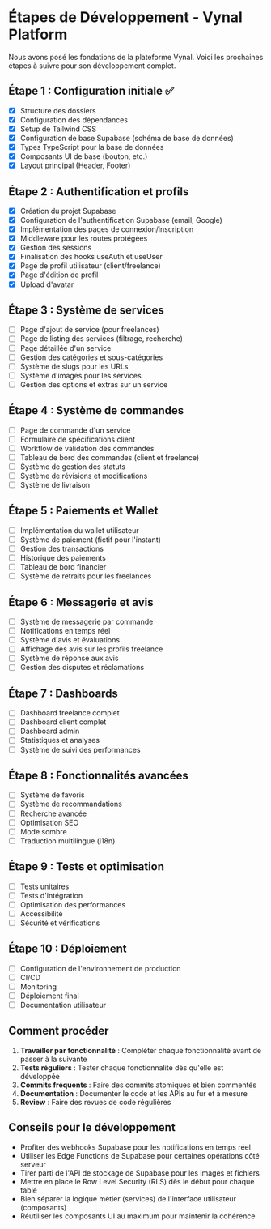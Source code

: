 # Étapes de Développement - Vynal Platform

Nous avons posé les fondations de la plateforme Vynal. Voici les prochaines étapes à suivre pour son développement complet.

## Étape 1 : Configuration initiale ✅

- [x] Structure des dossiers
- [x] Configuration des dépendances
- [x] Setup de Tailwind CSS
- [x] Configuration de base Supabase (schéma de base de données)
- [x] Types TypeScript pour la base de données
- [x] Composants UI de base (bouton, etc.)
- [x] Layout principal (Header, Footer)

## Étape 2 : Authentification et profils

- [x] Création du projet Supabase
- [x] Configuration de l'authentification Supabase (email, Google)
- [x] Implémentation des pages de connexion/inscription
- [x] Middleware pour les routes protégées
- [x] Gestion des sessions
- [x] Finalisation des hooks useAuth et useUser
- [x] Page de profil utilisateur (client/freelance)
- [x] Page d'édition de profil
- [x] Upload d'avatar

## Étape 3 : Système de services

- [ ] Page d'ajout de service (pour freelances)
- [ ] Page de listing des services (filtrage, recherche)
- [ ] Page détaillée d'un service
- [ ] Gestion des catégories et sous-catégories
- [ ] Système de slugs pour les URLs
- [ ] Système d'images pour les services
- [ ] Gestion des options et extras sur un service

## Étape 4 : Système de commandes

- [ ] Page de commande d'un service
- [ ] Formulaire de spécifications client
- [ ] Workflow de validation des commandes
- [ ] Tableau de bord des commandes (client et freelance)
- [ ] Système de gestion des statuts
- [ ] Système de révisions et modifications
- [ ] Système de livraison

## Étape 5 : Paiements et Wallet

- [ ] Implémentation du wallet utilisateur
- [ ] Système de paiement (fictif pour l'instant)
- [ ] Gestion des transactions
- [ ] Historique des paiements
- [ ] Tableau de bord financier
- [ ] Système de retraits pour les freelances

## Étape 6 : Messagerie et avis

- [ ] Système de messagerie par commande
- [ ] Notifications en temps réel
- [ ] Système d'avis et évaluations
- [ ] Affichage des avis sur les profils freelance
- [ ] Système de réponse aux avis
- [ ] Gestion des disputes et réclamations

## Étape 7 : Dashboards

- [ ] Dashboard freelance complet
- [ ] Dashboard client complet
- [ ] Dashboard admin
- [ ] Statistiques et analyses
- [ ] Système de suivi des performances

## Étape 8 : Fonctionnalités avancées

- [ ] Système de favoris
- [ ] Système de recommandations
- [ ] Recherche avancée
- [ ] Optimisation SEO
- [ ] Mode sombre
- [ ] Traduction multilingue (i18n)

## Étape 9 : Tests et optimisation

- [ ] Tests unitaires
- [ ] Tests d'intégration
- [ ] Optimisation des performances
- [ ] Accessibilité
- [ ] Sécurité et vérifications

## Étape 10 : Déploiement

- [ ] Configuration de l'environnement de production
- [ ] CI/CD
- [ ] Monitoring
- [ ] Déploiement final
- [ ] Documentation utilisateur

## Comment procéder

1. **Travailler par fonctionnalité** : Compléter chaque fonctionnalité avant de passer à la suivante
2. **Tests réguliers** : Tester chaque fonctionnalité dès qu'elle est développée
3. **Commits fréquents** : Faire des commits atomiques et bien commentés
4. **Documentation** : Documenter le code et les APIs au fur et à mesure
5. **Review** : Faire des revues de code régulières

## Conseils pour le développement

- Profiter des webhooks Supabase pour les notifications en temps réel
- Utiliser les Edge Functions de Supabase pour certaines opérations côté serveur
- Tirer parti de l'API de stockage de Supabase pour les images et fichiers
- Mettre en place le Row Level Security (RLS) dès le début pour chaque table
- Bien séparer la logique métier (services) de l'interface utilisateur (composants)
- Réutiliser les composants UI au maximum pour maintenir la cohérence 